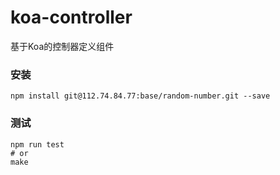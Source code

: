 koa-controller
=============

基于Koa的控制器定义组件

### 安装

```shell
npm install git@112.74.84.77:base/random-number.git --save
```

### 测试
```shell
npm run test
# or
make
```
